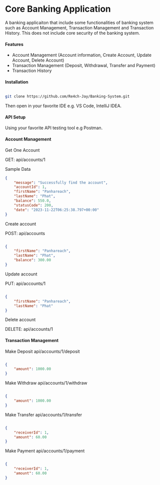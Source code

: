 # Core Banking Application

A banking applicaiton that include some functionalities of banking system such as Account Management, Transaction Management and Transaction History. This does not include core security of the banking system.

#### Features

- Account Management (Account information, Create Account, Update Account, Delete Account)
- Transaction Management (Deposit, Withdrawal, Transfer and Payment)
- Transaction History

#### Installation

```bash

git clone https://github.com/Re4ch-Jay/Banking-System.git

```

Then open in your favorite IDE e.g. VS Code, IntelliJ IDEA.

#### API Setup

Using your favorite API testing tool e.g Postman.

#### Account Management

Get One Account

GET: api/accounts/1

Sample Data
```json
{
    "message": "Successfully find the account",
    "accountId": 1,
    "firstName": "Panhareach",
    "lastName": "Phat",
    "balance": 550.0,
    "statusCode": 200,
    "date": "2023-11-22T06:25:38.797+00:00"
}
```

Create account

POST: api/accounts

```json

{
    "firstName": "Panhareach",
    "lastName": "Phat",
    "balance": 300.00
}

```

Update account

PUT: api/accounts/1

```json

{
    "firstName": "Panhareach",
    "lastName": "Phat"
}

```

Delete account

DELETE: api/accounts/1

#### Transaction Management

Make Deposit
api/accounts/1/deposit

```json

{
    "amount": 1000.00
}

```

Make Withdraw
api/accounts/1/withdraw

```json

{
    "amount": 1000.00
}

```

Make Transfer
api/accounts/1/transfer

```json

{
    "receiverId": 1,
    "amount": 60.00
}

```

Make Payment
api/accounts/1/payment

```json

{
    "receiverId": 1,
    "amount": 60.00
}

```
